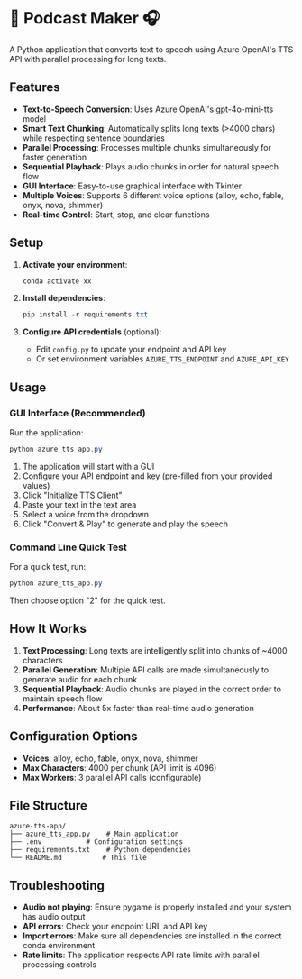 # 🎵 Podcast Maker 🎧

A Python application that converts text to speech using Azure OpenAI's TTS API with parallel processing for long texts.

## Features

- **Text-to-Speech Conversion**: Uses Azure OpenAI's gpt-4o-mini-tts model
- **Smart Text Chunking**: Automatically splits long texts (>4000 chars) while respecting sentence boundaries
- **Parallel Processing**: Processes multiple chunks simultaneously for faster generation
- **Sequential Playback**: Plays audio chunks in order for natural speech flow
- **GUI Interface**: Easy-to-use graphical interface with Tkinter
- **Multiple Voices**: Supports 6 different voice options (alloy, echo, fable, onyx, nova, shimmer)
- **Real-time Control**: Start, stop, and clear functions

## Setup

1. **Activate your environment**:
   ```powershell
   conda activate xx
   ```

2. **Install dependencies**:
   ```powershell
   pip install -r requirements.txt
   ```

3. **Configure API credentials** (optional):
   - Edit `config.py` to update your endpoint and API key
   - Or set environment variables `AZURE_TTS_ENDPOINT` and `AZURE_API_KEY`

## Usage

### GUI Interface (Recommended)

Run the application:
```powershell
python azure_tts_app.py
```

1. The application will start with a GUI
2. Configure your API endpoint and key (pre-filled from your provided values)
3. Click "Initialize TTS Client"
4. Paste your text in the text area
5. Select a voice from the dropdown
6. Click "Convert & Play" to generate and play the speech

### Command Line Quick Test

For a quick test, run:
```powershell
python azure_tts_app.py
```
Then choose option "2" for the quick test.

## How It Works

1. **Text Processing**: Long texts are intelligently split into chunks of ~4000 characters
2. **Parallel Generation**: Multiple API calls are made simultaneously to generate audio for each chunk
3. **Sequential Playback**: Audio chunks are played in the correct order to maintain speech flow
4. **Performance**: About 5x faster than real-time audio generation

## Configuration Options

- **Voices**: alloy, echo, fable, onyx, nova, shimmer
- **Max Characters**: 4000 per chunk (API limit is 4096)
- **Max Workers**: 3 parallel API calls (configurable)

## File Structure

```
azure-tts-app/
├── azure_tts_app.py    # Main application
├── .env           # Configuration settings
├── requirements.txt    # Python dependencies
└── README.md          # This file
```

## Troubleshooting

- **Audio not playing**: Ensure pygame is properly installed and your system has audio output
- **API errors**: Check your endpoint URL and API key
- **Import errors**: Make sure all dependencies are installed in the correct conda environment
- **Rate limits**: The application respects API rate limits with parallel processing controls
